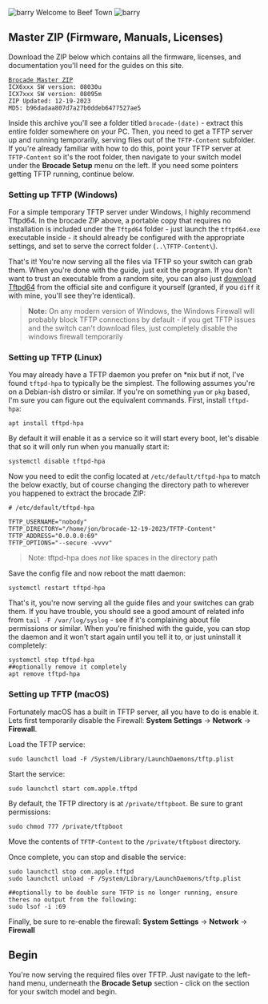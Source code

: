 ![barry](store/barrysmallflip.png) Welcome to Beef Town ![barry](store/barrysmall.png)

## Master ZIP (Firmware, Manuals, Licenses)
Download the ZIP below which contains all the firmware, licenses, and documentation you'll need for the guides on this site.

[```Brocade Master ZIP```](store/brocade-12-19-2023.zip)  
```ICX6xxx SW version: 08030u```  
```ICX7xxx SW version: 08095m```  
```ZIP Updated: 12-19-2023```  
```MD5: b96dadaa807d7a27b0ddeb6477527ae5```  

Inside this archive you'll see a folder titled `brocade-(date)` - extract this entire folder somewhere on your PC. Then, you need to get a TFTP server up and running temporarily, serving files out of the `TFTP-Content` subfolder. If you're already familiar with how to do this, point your TFTP server at `TFTP-Content` so it's the root folder, then navigate to your switch model under the **Brocade Setup** menu on the left. If you need some pointers getting TFTP running, continue below.

### Setting up TFTP (Windows)
For a simple temporary TFTP server under Windows, I highly recommend Tftpd64. In the brocade ZIP above, a portable copy that requires no installation is included under the `Tftpd64` folder - just launch the `tftpd64.exe` executable inside - it should already be configured with the appropriate settings, and set to serve the correct folder (`..\TFTP-Content\`).

That's it! You're now serving all the files via TFTP so your switch can grab them. When you're done with the guide, just exit the program. If you don't want to trust an executable from a random site, you can also just [download Tftpd64](https://pjo2.github.io/tftpd64/) from the official site and configure it yourself (granted, if you `diff` it with mine, you'll see they're identical).
>**Note:** On any modern version of Windows, the Windows Firewall will probably block TFTP connections by default - if you get TFTP issues and the switch can't download files, just completely disable the windows firewall temporarily 

### Setting up TFTP (Linux)
You may already have a TFTP daemon you prefer on *nix but if not, I've found `tftpd-hpa` to typically be the simplest. The following assumes you're on a Debian-ish distro or similar. If you're on something `yum` or `pkg` based, I'm sure you can figure out the equivalent commands. First, install `tftpd-hpa`:
```
apt install tftpd-hpa
```
By default it will enable it as a service so it will start every boot, let's disable that so it will only run when you manually start it:
```
systemctl disable tftpd-hpa
```
Now you need to edit the config located at `/etc/default/tftpd-hpa` to match the below exactly, but of course changing the directory path to wherever you happened to extract the brocade ZIP:
```
# /etc/default/tftpd-hpa

TFTP_USERNAME="nobody"
TFTP_DIRECTORY="/home/jon/brocade-12-19-2023/TFTP-Content"
TFTP_ADDRESS="0.0.0.0:69"
TFTP_OPTIONS="--secure -vvvv"
```
>Note: tftpd-hpa does *not* like spaces in the directory path  

Save the config file and now reboot the matt daemon:

```
systemctl restart tftpd-hpa
```
That's it, you're now serving all the guide files and your switches can grab them. If you have trouble, you should see a good amount of related info from `tail -F /var/log/syslog` - see if it's complaining about file permissions or similar. When you're finished with the guide, you can stop the daemon and it won't start again until you tell it to, or just uninstall it completely:
```
systemctl stop tftpd-hpa
##optionally remove it completely
apt remove tftpd-hpa
```

### Setting up TFTP (macOS)
Fortunately macOS has a built in TFTP server, all you have to do is enable it. Lets first temporarily disable the Firewall: **System Settings** -> **Network** -> **Firewall**.

Load the TFTP service:
```
sudo launchctl load -F /System/Library/LaunchDaemons/tftp.plist
```
Start the service:
```
sudo launchctl start com.apple.tftpd
```
By default, the TFTP directory is at `/private/tftpboot`. Be sure to grant permissions:
```
sudo chmod 777 /private/tftpboot
```
Move the contents of `TFTP-Content` to the `/private/tftpboot` directory.

Once complete, you can stop and disable the service:
```
sudo launchctl stop com.apple.tftpd
sudo launchctl unload -F /System/Library/LaunchDaemons/tftp.plist

##optionally to be double sure TFTP is no longer running, ensure theres no output from the following:
sudo lsof -i :69
```

Finally, be sure to re-enable the firewall: **System Settings** -> **Network** -> **Firewall**


## Begin
You're now serving the required files over TFTP. Just navigate to the left-hand menu, underneath the **Brocade Setup** section - click on the section for your switch model and begin.
